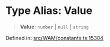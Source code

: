 # Type Alias: Value

> **Value**: `number` \| `null` \| `string`

Defined in: [src/WAM/constants.ts:15384](https://github.com/Fokusdotid/Baileys/blob/abcb8d9f2160683543784d4a7641ec0f8c55ed7e/src/WAM/constants.ts#L15384)
